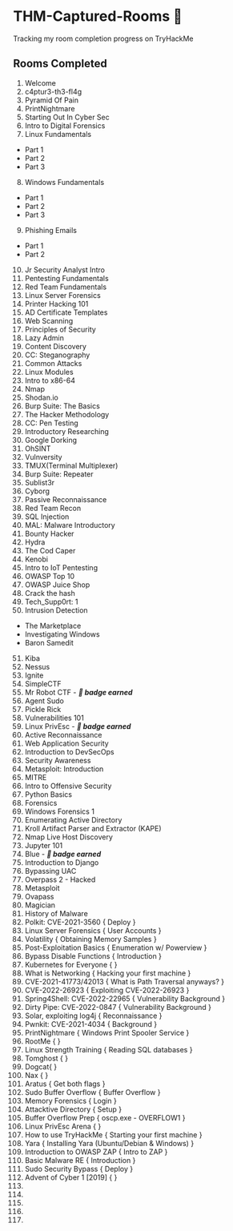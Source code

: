 # THM-Captured-Rooms 🚩
Tracking my room completion progress on TryHackMe 


## Rooms Completed 

1. Welcome
2. c4ptur3-th3-fl4g
3. Pyramid Of Pain
4. PrintNightmare
5. Starting Out In Cyber Sec
6. Intro to Digital Forensics
7. Linux Fundamentals 
- Part 1
- Part 2
- Part 3
8. Windows Fundamentals 
- Part 1
- Part 2
- Part 3
9. Phishing Emails 
- Part 1
- Part 2 

10. Jr Security Analyst Intro
11. Pentesting Fundamentals
12. Red Team Fundamentals
13. Linux Server Forensics
14. Printer Hacking 101
15. AD Certificate Templates
16. Web Scanning
17. Principles of Security
18. Lazy Admin
19. Content Discovery
20. CC: Steganography
21. Common Attacks 
22. Linux Modules
23. Intro to x86-64
24. Nmap
25. Shodan.io
26. Burp Suite: The Basics
27. The Hacker Methodology
28. CC: Pen Testing
29. Introductory Researching
30. Google Dorking
31. OhSINT
32. Vulnversity
33. TMUX(Terminal Multiplexer)
34. Burp Suite: Repeater
35. Sublist3r
36. Cyborg
37. Passive Reconnaissance
38. Red Team Recon
39. SQL Injection
40. MAL: Malware Introductory
41. Bounty Hacker
42. Hydra
43. The Cod Caper
44. Kenobi
45. Intro to IoT Pentesting
46. OWASP Top 10
47. OWASP Juice Shop
48. Crack the hash
49. Tech_Supp0rt: 1
50. Intrusion Detection
- The Marketplace
- Investigating Windows
- Baron Samedit
51. Kiba
52. Nessus
53. Ignite 
54. SimpleCTF
55. Mr Robot CTF - **_📛 badge earned_**
56. Agent Sudo
57. Pickle Rick 
58. Vulnerabilities 101
59. Linux PrivEsc - **_📛 badge earned_**
60. Active Reconnaissance
61. Web Application Security
62. Introduction to DevSecOps
63. Security Awareness 
64. Metasploit: Introduction
65. MITRE
66. Intro to Offensive Security
67. Python Basics
68. Forensics
69. Windows Forensics 1 
70. Enumerating Active Directory
71. Kroll Artifact Parser and Extractor (KAPE)
72. Nmap Live Host Discovery 
73. Jupyter 101 
74. Blue - **_📛 badge earned_**
75. Introduction to Django 
76. Bypassing UAC 
77. Overpass 2 - Hacked
78. Metasploit
79. Ovapass
80. Magician
81. History of Malware
82. Polkit: CVE-2021-3560 { Deploy }
83. Linux Server Forensics { User Accounts }
84. Volatility { Obtaining Memory Samples }
85. Post-Exploitation Basics { Enumeration w/ Powerview }
86. Bypass Disable Functions { Introduction }
87. Kubernetes for Everyone { }
88. What is Networking { Hacking your first machine }
89. CVE-2021-41773/42013 { What is Path Traversal anyways? }
90. CVE-2022-26923 { Exploiting CVE-2022-26923 }
91. Spring4Shell: CVE-2022-22965 { Vulnerability Background }
92. Dirty Pipe: CVE-2022-0847 { Vulnerability Background }
93. Solar, exploiting log4j { Reconnaissance }
94. Pwnkit: CVE-2021-4034 { Background }
95. PrintNightmare { Windows Print Spooler Service }
96. RootMe {  }
97. Linux Strength Training { Reading SQL databases }
98. Tomghost {  }
99. Dogcat{  }
100. Nax {  }
101. Aratus { Get both flags }
102. Sudo Buffer Overflow { Buffer Overflow }
103. Memory Forensics { Login }
104. Attacktive Directory { Setup }
105. Buffer Overflow Prep { oscp.exe - OVERFLOW1 }
106. Linux PrivEsc Arena { }
107. How to use TryHackMe { Starting your first machine }
108. Yara {  Installing Yara (Ubuntu/Debian & Windows) }
109. Introduction to OWASP ZAP { Intro to ZAP }
110. Basic Malware RE { Introduction }
111. Sudo Security Bypass { Deploy }
112. Advent of Cyber 1 [2019] { }
113. 
114.
115. 
116. 
117. 

 


